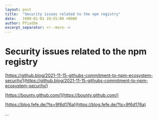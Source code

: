 ```yaml
---
layout: post
title:  "Security issues related to the npm registry"
date:   1990-01-01 19:55:00 +0000
author: PfiatDe
excerpt_separator: <!--more-->
---
```


# Security issues related to the npm registry

[https://github.blog/2021-11-15-githubs-commitment-to-npm-ecosystem-security/](https://github.blog/2021-11-15-githubs-commitment-to-npm-ecosystem-security/)

[https://bounty.github.com/](https://bounty.github.com/)

[https://blog.fefe.de/?ts=9f6d176a](https://blog.fefe.de/?ts=9f6d176a)

...
<!--more-->

